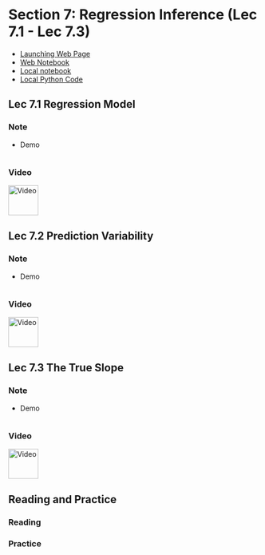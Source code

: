 # Section 7: Regression Inference (Lec 7.1 - Lec 7.3)

+ [Launching Web Page]()
+ [Web Notebook]()
+ [Local notebook](./notebook/lec7.ipynb)
+ [Local Python Code](./notebook/lec7.py)


## Lec 7.1 Regression Model

### Note


+ Demo
    ```python

    ```

### Video

<a href="https://edx-video.net/BERD83FD2018-V002600_DTH.mp4" alt="Lec 7.1 Regression Model" target="_blank">
    <img src="http://files.softicons.com/download/system-icons/windows-8-metro-invert-icons-by-dakirby309/png/64x64/Folders%20&%20OS/My%20Videos.png" alt="Video" width="60px"> 
</a>

## Lec 7.2 Prediction Variability

### Note


+ Demo
    ```python

    ```

### Video

<a href="https://edx-video.net/BERD83FD2018-V002700_DTH.mp4" alt="Lec 7.2 Prediction Variability" target="_blank">
    <img src="http://files.softicons.com/download/system-icons/windows-8-metro-invert-icons-by-dakirby309/png/64x64/Folders%20&%20OS/My%20Videos.png" alt="Video" width="60px"> 
</a>

## Lec 7.3 The True Slope

### Note


+ Demo
    ```python

    ```

### Video

<a href="https://edx-video.net/BERD83FD2018-V002500_DTH.mp4" alt="Lec 7.3 The True Slope" target="_blank">
    <img src="http://files.softicons.com/download/system-icons/windows-8-metro-invert-icons-by-dakirby309/png/64x64/Folders%20&%20OS/My%20Videos.png" alt="Video" width="60px"> 
</a>

## Reading and Practice

### Reading



### Practice


